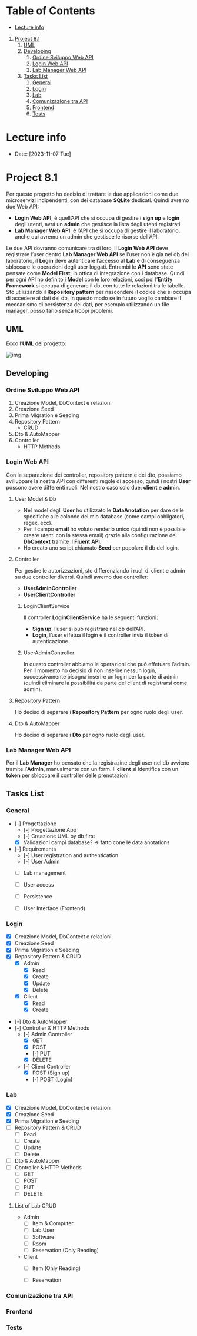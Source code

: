 
# Table of Contents

-   [Lecture info](#org4d5e962)
1.  [Project 8.1](#org4addf0d)
    1.  [UML](#org0ca5115)
    2.  [Developing](#org6f84532)
        1.  [Ordine Sviluppo Web API](#orgb7ca3d2)
        2.  [Login Web API](#org786bb14)
        3.  [Lab Manager Web API](#org6dfff57)
    3.  [Tasks List](#org3bfaef6)
        1.  [General](#orga09510f)
        2.  [Login](#org0e61f5c)
        3.  [Lab](#orgc638b64)
        4.  [Comunizazione tra API](#orgdff7372)
        5.  [Frontend](#orgddee348)
        6.  [Tests](#orge1e1b1d)



<a id="org4d5e962"></a>

# Lecture info

-   Date: <span class="timestamp-wrapper"><span class="timestamp">[2023-11-07 Tue]</span></span>


<a id="org4addf0d"></a>

# Project 8.1

Per questo progetto ho decisio di trattare le due applicazioni come due microservizi indipendenti, con dei database **SQLite** dedicati.
Quindi avremo due Web API:

-   **Login Web API**, è quell&rsquo;API che si occupa di gestire i **sign up** e **login** degli utenti, avrá un **admin** che gestisce la lista degli utenti registrati.
-   **Lab Manager Web API**. è l&rsquo;API che si occupa di gestire il laboratorio, anche qui avremo un admin che gestisce le risorse dell&rsquo;API.

Le due API dovranno comunicare tra di loro, il **Login Web API** deve registrare l&rsquo;user dentro **Lab Manager Web API** se l&rsquo;user non è gia nel db del laboratorio, il **Login** deve autenticare l&rsquo;accesso al **Lab** e di conseguenza sbloccare le operazioni degli user loggati.
Entrambi le **API** sono state pensate come **Model First**, in ottica di integrazione con i database.
Qundi per ogni API ho definito i **Model** con le loro relazioni, cosí poi l&rsquo;**Entity Framework** si occupa di generare il db, con tutte le relazioni tra le tabelle.
Sto utilizzando il **Repository pattern** per nascondere il codice che si occupa di accedere ai dati del db, in questo modo se in futuro voglio cambiare il meccanismo di persistenza dei dati, per esempio utilizzando un file manager, posso farlo senza troppi problemi.


<a id="org0ca5115"></a>

## UML

Ecco l&rsquo;**UML** del progetto:

![img](../docs/img/project_8_1_uml.png "Project 8.1 UML")


<a id="org6f84532"></a>

## Developing


<a id="orgb7ca3d2"></a>

### Ordine Sviluppo Web API

1.  Creazione Model, DbContext e relazioni
2.  Creazione Seed
3.  Prima Migration e Seeding
4.  Repository Pattern
    -   CRUD
5.  Dto & AutoMapper
6.  Controller
    -   HTTP Methods


<a id="org786bb14"></a>

### Login Web API

Con la separazione dei controller, repository pattern e dei dto, possiamo svilluppare la nostra API con differenti regole di accesso, qundi i nostri **User** possono avere differenti ruoli. Nel nostro caso solo due: **client** e **admin**.

1.  User Model & Db

    -   Nel model degli **User** ho utilizzato le **DataAnotation** per dare delle specifiche alle colonne del mio database (come campi obbligatori, regex, ecc).
    -   Per il campo **email** ho voluto renderlo unico (quindi non è possibile creare utenti con la stessa email) grazie alla configurazione del **DbContext** tramite il **Fluent API**.
    -   Ho creato uno script chiamato **Seed** per popolare il db del login.

2.  Controller

    Per gestire le autorizzazioni, sto differenziando i ruoli di client e admin su due controller diversi. Quindi avremo due controller:
    
    -   **UserAdminController**
    -   **UserClientController**
    
    1.  LoginClientService
    
        Il controller **LoginClientService** ha le seguenti funzioni:
        
        -   **Sign up**, l&rsquo;user si puó registrare nel db dell&rsquo;API.
        -   **Login**, l&rsquo;user effetua il login e il controller invia il token di autenticazione.
    
    2.  UserAdminController
    
        In questo controller abbiamo le operazioni che puó effetuare l&rsquo;admin.
        Per il momento ho decisio di non inserire nessun login, successivamente bisogna inserire un login per la parte di admin (quindi eliminare la possibilitá da parte del client di registrarsi come admin).

3.  Repository Pattern

    Ho deciso di separare i **Repository Pattern** per ogno ruolo degli user.

4.  Dto & AutoMapper

    Ho deciso di separare i **Dto** per ogno ruolo degli user.


<a id="org6dfff57"></a>

### Lab Manager Web API

Per il **Lab Manager** ho pensato che la registrazine degli user nel db avviene tramite l&rsquo;**Admin**, manualmente con un form.
Il **client** si identifica con un **token** per sbloccare il controller delle prenotazioni.


<a id="org3bfaef6"></a>

## Tasks List


<a id="orga09510f"></a>

### General

-   [-] Progettazione
    -   [-] Progettazione App
    -   [-] Creazione UML by db first
    -   [X] Validazioni campi database? -> fatto cone le data anotations
-   [-] Requirements
    -   [-] User registration and authentication
    -   [-] User Admin
    -   [ ] Lab management
    -   [ ] User access
    -   [ ] Persistence
    -   [ ] User Interface (Frontend)


<a id="org0e61f5c"></a>

### Login

-   [X] Creazione Model, DbContext e relazioni
-   [X] Creazione Seed
-   [X] Prima Migration e Seeding
-   [X] Repository Pattern & CRUD
    -   [X] Admin
        -   [X] Read
        -   [X] Create
        -   [X] Update
        -   [X] Delete
    -   [X] Client
        -   [X] Read
        -   [X] Create
-   [-] Dto & AutoMapper
-   [-] Controller & HTTP Methods
    -   [-] Admin Controller
        -   [X] GET
        -   [X] POST
        -   [-] PUT
        -   [X] DELETE
    -   [-] Client Controller
        -   [X] POST (Sign up)
        -   [-] POST (Login)


<a id="orgc638b64"></a>

### Lab

-   [X] Creazione Model, DbContext e relazioni
-   [X] Creazione Seed
-   [X] Prima Migration e Seeding
-   [ ] Repository Pattern & CRUD
    -   [ ] Read
    -   [ ] Create
    -   [ ] Update
    -   [ ] Delete
-   [ ] Dto & AutoMapper
-   [ ] Controller & HTTP Methods
    -   [ ] GET
    -   [ ] POST
    -   [ ] PUT
    -   [ ] DELETE

1.  List of Lab CRUD

    -   Admin
        -   [ ] Item & Computer
        -   [ ] Lab User
        -   [ ] Software
        -   [ ] Room
        -   [ ] Reservation (Only Reading)
    -   Client
        -   [ ] Item (Only Reading)
        -   [ ] Reservation


<a id="orgdff7372"></a>

### Comunizazione tra API


<a id="orgddee348"></a>

### Frontend


<a id="orge1e1b1d"></a>

### Tests

